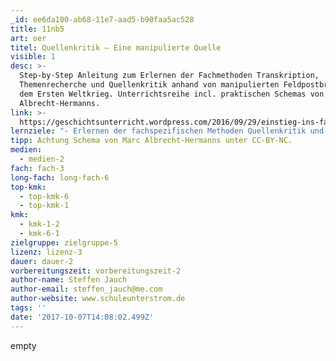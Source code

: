 ```yaml
---
_id: ee6da100-ab68-11e7-aad5-b90faa5ac528
title: 11nb5
art: oer
titel: Quellenkritik – Eine manipulierte Quelle
visible: 1
desc: >-
  Step-by-Step Anleitung zum Erlernen der Fachmethoden Transkription,
  Themenrecherche und Quellenkritik anhand von manipulierten Feldpostbriefen aus
  dem Ersten Weltkrieg. Unterrichtsreihe incl. praktischen Schemas von Marc
  Albrecht-Hermanns.
link: >-
  https://geschichtsunterricht.wordpress.com/2016/09/29/einstieg-ins-fach-geschichte/
lernziele: "- Erlernen der fachspezifischen Methoden Quellenkritik und Transkription.<br>- Erkennen des Rekonstruktionscharakters des Fachs Geschichte."
tipp: Achtung Schema von Marc Albrecht-Hermanns unter CC-BY-NC.
medien:
  - medien-2
fach: fach-3
long-fach: long-fach-6
top-kmk:
  - top-kmk-6
  - top-kmk-1
kmk:
  - kmk-1-2
  - kmk-6-1
zielgruppe: zielgruppe-5
lizenz: lizenz-3
dauer: dauer-2
vorbereitungszeit: vorbereitungszeit-2
author-name: Steffen Jauch
author-email: steffen_jauch@me.com
author-website: www.schuleunterstrom.de
tags: ''
date: '2017-10-07T14:08:02.499Z'
---
```

empty
